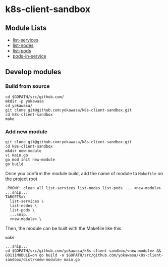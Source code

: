 # k8s-client-sandbox

## Module Lists

- [list-services](list-services)
- [list-nodes](list-nodes)
- [list-pods](list-pods)
- [pods-in-service](pods-in-service)


## Develop modules
### Build from source
```
cd $GOPATH/src/github.com/
mkdir -p yokawasa
cd yokawasa/
git clone git@github.com:yokawasa/k8s-client-sandbox.git
cd k8s-client-sandbox
make
```

### Add new module

```
git clone git@github.com:yokawasa/k8s-client-sandbox.git
cd k8s-client-sandbox
mkdir new-module
vi main.go
go mod init new-module
go build
```

Once you confirm the module build, add the name of module to `Makefile` on the project root

```
.PHONY: clean all list-services list-nodes list-pods ... <new-module>
...snip...
TARGETS=\
  list-services \
  list-nodes \
  list-pods \
  ...snip.. 
  <new-module> \
```
Then, the module can be built with the Makefile like this
```
make

...snip...
cd $GOPATH/src/github.com/yokawasa/k8s-client-sandbox/<new-module> && GO111MODULE=on go build -o $GOPATH/src/github.com/yokawasa/k8s-client-sandbox/dist/<new-module> main.go
```
